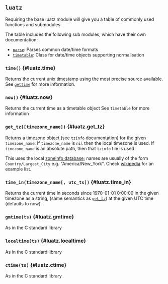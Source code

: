 ## `luatz`

Requiring the base luatz module will give you a table of commonly used functions and submodules.

The table includes the following sub modules, which have their own documentation:

  - [`parse`](#parse): Parses common date/time formats
  - [`timetable`](#timetable): Class for date/time objects supporting normalisation

### `time()` <!-- --> {#luatz.time}

Returns the current unix timestamp using the most precise source available.
See [`gettime`](#luatz.gettime) for more information.


### `now()` <!-- --> {#luatz.now}

Returns the current time as a timetable object
See `timetable` for more information


### `get_tz([timezone_name])` <!-- --> {#luatz.get_tz}

Returns a timezone object (see `tzinfo` documentation) for the given `timezone_name`.
If `timezone_name` is `nil` then the local timezone is used.
If `timezone_name` is an absolute path, then that `tzinfo` file is used

This uses the local [zoneinfo database](https://www.iana.org/time-zones); 
names are usually of the form `Country/Largest_City` e.g. "America/New_York".
Check [wikipedia](https://en.wikipedia.org/wiki/List_of_tz_database_time_zones) for an example list.


### `time_in(timezone_name[, utc_ts])` <!-- --> {#luatz.time_in}

Returns the current time in seconds since 1970-01-01 0:00:00 in the given timezone as a string,
(same semantics as [`get_tz`](#luatz.get_tz)) at the given UTC time (defaults to now).


### `gmtime(ts)` <!-- --> {#luatz.gmtime}

As in the C standard library


### `localtime(ts)` <!-- --> {#luatz.localtime}

As in the C standard library


### `ctime(ts)` <!-- --> {#luatz.ctime}

As in the C standard library
